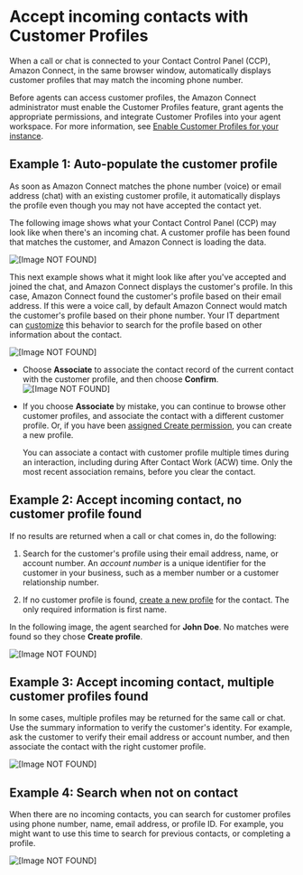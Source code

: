 # Accept incoming contacts with Customer Profiles<a name="select-customer-profile"></a>

When a call or chat is connected to your Contact Control Panel \(CCP\), Amazon Connect, in the same browser window, automatically displays customer profiles that may match the incoming phone number\. 

Before agents can access customer profiles, the Amazon Connect administrator must enable the Customer Profiles feature, grant agents the appropriate permissions, and integrate Customer Profiles into your agent workspace\. For more information, see [Enable Customer Profiles for your instance](enable-customer-profiles.md)\.

## Example 1: Auto\-populate the customer profile<a name="example1-select-customer-profile"></a>

As soon as Amazon Connect matches the phone number \(voice\) or email address \(chat\) with an existing customer profile, it automatically displays the profile even though you may not have accepted the contact yet\.

The following image shows what your Contact Control Panel \(CCP\) may look like when there's an incoming chat\. A customer profile has been found that matches the customer, and Amazon Connect is loading the data\.

![\[Image NOT FOUND\]](http://docs.aws.amazon.com/connect/latest/adminguide/images/customer-profiles-incoming-chat-example1.png)

This next example shows what it might look like after you've accepted and joined the chat, and Amazon Connect displays the customer's profile\. In this case, Amazon Connect found the customer's profile based on their email address\. If this were a voice call, by default Amazon Connect would match the customer's profile based on their phone number\. Your IT department can [customize](auto-pop-customer-profile.md) this behavior to search for the profile based on other information about the contact\.

![\[Image NOT FOUND\]](http://docs.aws.amazon.com/connect/latest/adminguide/images/customer-profiles-choose-profile-example1.png)
+ Choose **Associate** to associate the contact record of the current contact with the customer profile, and then choose **Confirm**\.   
![\[Image NOT FOUND\]](http://docs.aws.amazon.com/connect/latest/adminguide/images/customer-profiles-choose-profile-example1a.png)
+ If you choose **Associate** by mistake, you can continue to browse other customer profiles, and associate the contact with a different customer profile\. Or, if you have been [assigned Create permission](assign-security-profile-customer-profile.md), you can create a new profile\. 

  You can associate a contact with customer profile multiple times during an interaction, including during After Contact Work \(ACW\) time\. Only the most recent association remains, before you clear the contact\.

## Example 2: Accept incoming contact, no customer profile found<a name="example2-select-customer-profile"></a>

If no results are returned when a call or chat comes in, do the following: 

1. Search for the customer's profile using their email address, name, or account number\. An *account number* is a unique identifier for the customer in your business, such as a member number or a customer relationship number\. 

1. If no customer profile is found, [create a new profile](create-new-customer-profile.md) for the contact\. The only required information is first name\.

In the following image, the agent searched for **John Doe**\. No matches were found so they chose **Create profile**\. 

![\[Image NOT FOUND\]](http://docs.aws.amazon.com/connect/latest/adminguide/images/customer-profiles-no-profiles-found.png)

## Example 3: Accept incoming contact, multiple customer profiles found<a name="example3-select-customer-profile"></a>

In some cases, multiple profiles may be returned for the same call or chat\. Use the summary information to verify the customer's identity\. For example, ask the customer to verify their email address or account number, and then associate the contact with the right customer profile\. 

![\[Image NOT FOUND\]](http://docs.aws.amazon.com/connect/latest/adminguide/images/customer-profiles-choose-profile-example3.png)

## Example 4: Search when not on contact<a name="example4-select-customer-profile"></a>

When there are no incoming contacts, you can search for customer profiles using phone number, name, email address, or profile ID\. For example, you might want to use this time to search for previous contacts, or completing a profile\.

![\[Image NOT FOUND\]](http://docs.aws.amazon.com/connect/latest/adminguide/images/customer-profiles-search-not-connected-example4.png)